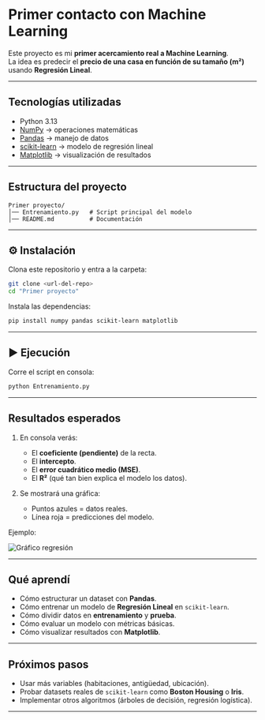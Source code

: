 
# Primer contacto con Machine Learning 

Este proyecto es mi **primer acercamiento real a Machine Learning**.  
La idea es predecir el **precio de una casa en función de su tamaño (m²)** usando **Regresión Lineal**.

---

##  Tecnologías utilizadas
- Python 3.13  
- [NumPy](https://numpy.org/) → operaciones matemáticas  
- [Pandas](https://pandas.pydata.org/) → manejo de datos  
- [scikit-learn](https://scikit-learn.org/) → modelo de regresión lineal  
- [Matplotlib](https://matplotlib.org/) → visualización de resultados  

---

##  Estructura del proyecto
```
Primer proyecto/
│── Entrenamiento.py   # Script principal del modelo
│── README.md          # Documentación
```

---

## ⚙️ Instalación
Clona este repositorio y entra a la carpeta:

```bash
git clone <url-del-repo>
cd "Primer proyecto"
```

Instala las dependencias:

```bash
pip install numpy pandas scikit-learn matplotlib
```

---

## ▶ Ejecución
Corre el script en consola:

```bash
python Entrenamiento.py
```

---

##  Resultados esperados
1. En consola verás:
   - El **coeficiente (pendiente)** de la recta.  
   - El **intercepto**.  
   - El **error cuadrático medio (MSE)**.  
   - El **R²** (qué tan bien explica el modelo los datos).  

2. Se mostrará una gráfica:  
   - Puntos azules = datos reales.  
   - Línea roja = predicciones del modelo.  

Ejemplo:

![Gráfico regresión](https://upload.wikimedia.org/wikipedia/commons/thumb/3/3a/Linear_regression.svg/512px-Linear_regression.svg.png)

---

##  Qué aprendí
- Cómo estructurar un dataset con **Pandas**.  
- Cómo entrenar un modelo de **Regresión Lineal** en `scikit-learn`.  
- Cómo dividir datos en **entrenamiento** y **prueba**.  
- Cómo evaluar un modelo con métricas básicas.  
- Cómo visualizar resultados con **Matplotlib**.  

---

##  Próximos pasos
- Usar más variables (habitaciones, antigüedad, ubicación).  
- Probar datasets reales de `scikit-learn` como **Boston Housing** o **Iris**.  
- Implementar otros algoritmos (árboles de decisión, regresión logística).  

---

